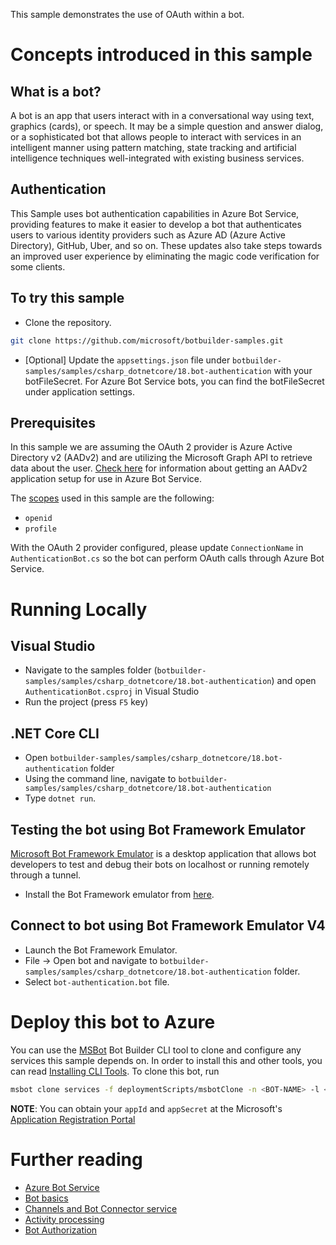 ﻿This sample demonstrates the use of OAuth within a bot.
# Concepts introduced in this sample
## What is a bot?
A bot is an app that users interact with in a conversational way using text, graphics (cards), or speech. It may be a simple question and answer dialog,
or a sophisticated bot that allows people to interact with services in an intelligent manner using pattern matching,
state tracking and artificial intelligence techniques well-integrated with existing business services.
## Authentication
This Sample uses bot authentication capabilities in Azure Bot Service, providing features to make it easier to develop a bot
that authenticates users to various identity providers such as Azure AD (Azure Active Directory), GitHub, Uber, and so on. These
updates also take steps towards an improved user experience by eliminating the magic code verification for some clients.
## To try this sample
- Clone the repository.
```bash
git clone https://github.com/microsoft/botbuilder-samples.git
```
- [Optional] Update the `appsettings.json` file under `botbuilder-samples/samples/csharp_dotnetcore/18.bot-authentication` with your botFileSecret. For Azure Bot Service bots, you can find the botFileSecret under application settings.
## Prerequisites
In this sample we are assuming the OAuth 2 provider
is Azure Active Directory v2 (AADv2) and are utilizing the Microsoft Graph API to retrieve data about the
user. [Check here](https://docs.microsoft.com/en-us/azure/bot-service/bot-builder-authentication?view=azure-bot-service-4.0&tabs=csharp) for information about getting an AADv2
application setup for use in Azure Bot Service.

The [scopes](https://developer.microsoft.com/en-us/graph/docs/concepts/permissions_reference) used in this sample are the following:
- `openid`
- `profile`

With the OAuth 2 provider configured, please update `ConnectionName` in `AuthenticationBot.cs` so the bot can perform OAuth calls through Azure Bot Service.

# Running Locally

## Visual Studio
- Navigate to the samples folder (`botbuilder-samples/samples/csharp_dotnetcore/18.bot-authentication`) and open `AuthenticationBot.csproj` in Visual Studio 
- Run the project (press `F5` key)

## .NET Core CLI
- Open `botbuilder-samples/samples/csharp_dotnetcore/18.bot-authentication` folder
- Using the command line, navigate to `botbuilder-samples/samples/csharp_dotnetcore/18.bot-authentication`
- Type `dotnet run`.

## Testing the bot using Bot Framework Emulator
[Microsoft Bot Framework Emulator](https://github.com/microsoft/botframework-emulator) is a desktop application that allows bot 
developers to test and debug their bots on localhost or running remotely through a tunnel.
- Install the Bot Framework emulator from [here](https://aka.ms/botframeworkemulator).

## Connect to bot using Bot Framework Emulator **V4**
- Launch the Bot Framework Emulator.
- File -> Open bot and navigate to `botbuilder-samples/samples/csharp_dotnetcore/18.bot-authentication` folder.
- Select `bot-authentication.bot` file.
# Deploy this bot to Azure
You can use the [MSBot](https://github.com/microsoft/botbuilder-tools) Bot Builder CLI tool to clone and configure any services this sample depends on. In order to install this and other tools, you can read [Installing CLI Tools](../../../INSTALLING_CLI_TOOLS.md).
To clone this bot, run
```bash
msbot clone services -f deploymentScripts/msbotClone -n <BOT-NAME> -l <Azure-location> --subscriptionId <Azure-subscription-id> --appId <YOUR APP ID> --appSecret <YOUR APP SECRET PASSWORD>
```

**NOTE**: You can obtain your `appId` and `appSecret` at the Microsoft's [Application Registration Portal](https://apps.dev.microsoft.com/)

# Further reading
- [Azure Bot Service](https://docs.microsoft.com/en-us/azure/bot-service/bot-service-overview-introduction?view=azure-bot-service-4.0)
- [Bot basics](https://docs.microsoft.com/en-us/azure/bot-service/bot-builder-basics?view=azure-bot-service-4.0)
- [Channels and Bot Connector service](https://docs.microsoft.com/en-us/azure/bot-service/bot-concepts?view=azure-bot-service-4.0)
- [Activity processing](https://docs.microsoft.com/en-us/azure/bot-service/bot-builder-concept-activity-processing?view=azure-bot-service-4.0)
- [Bot Authorization](https://docs.microsoft.com/en-us/azure/bot-service/bot-builder-authentication?view=azure-bot-service-4.0&tabs=csharp)
